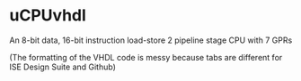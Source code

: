 # uCPUvhdl
An 8-bit data, 16-bit instruction load-store 2 pipeline stage CPU with 7 GPRs

(The formatting of the VHDL code is messy because tabs are different for ISE Design Suite and Github)
